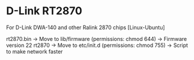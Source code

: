D-Link RT2870
======

For D-Link DWA-140 and other Ralink 2870 chips [Linux-Ubuntu]

rt2870.bin -> Move to lib/firmware  (permissions: chmod 644) -> Firmware version 22
rt2870     -> Move to etc/init.d    (permissions: chmod 755) -> Script to make network faster

